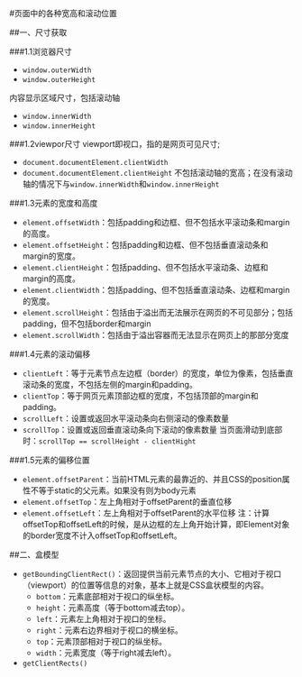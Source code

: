 #页面中的各种宽高和滚动位置

##一、尺寸获取

###1.1浏览器尺寸
+ `window.outerWidth`
+ `window.outerHeight`

内容显示区域尺寸，包括滚动轴

+ `window.innerWidth`
+ `window.innerHeight`

###1.2viewpor尺寸
viewport即视口，指的是网页可见尺寸;

+ `document.documentElement.clientWidth`
+ `document.documentElement.clientHeight`
不包括滚动轴的宽高；在没有滚动轴的情况下与`window.innerWidth`和`window.innerHeight`

###1.3元素的宽度和高度
+ `element.offsetWidth`：包括padding和边框、但不包括水平滚动条和margin的高度。
+ `element.offsetHeight`：包括padding和边框、但不包括垂直滚动条和margin的宽度。
+ `element.clientHeight`：包括padding、但不包括水平滚动条、边框和margin的高度。
+ `element.clientWidth`：包括padding、但不包括垂直滚动条、边框和margin的宽度。
+ `element.scrollHeight`：包括由于溢出而无法展示在网页的不可见部分；包括padding，但不包括border和margin
+ `element.scrollWidth`：包括由于溢出容器而无法显示在网页上的那部分宽度

###1.4元素的滚动偏移
+ `clientLeft`：等于元素节点左边框（border）的宽度，单位为像素，包括垂直滚动条的宽度，不包括左侧的margin和padding。
+ `clientTop`：等于网页元素顶部边框的宽度，不包括顶部的margin和padding。
+ `scrollLeft`：设置或返回水平滚动条向右侧滚动的像素数量
+ `scrollTop`：设置或返回垂直滚动条向下滚动的像素数量
当页面滑动到底部时：`scrollTop == scrollHeight - clientHight`

###1.5元素的偏移位置
+ `element.offsetParent`：当前HTML元素的最靠近的、并且CSS的position属性不等于static的父元素。如果没有则为body元素
+ `element.offsetTop`：左上角相对于offsetParent的垂直位移
+ `element.offsetLeft`：左上角相对于offsetParent的水平位移
注：计算offsetTop和offsetLeft的时候，是从边框的左上角开始计算，即Element对象的border宽度不计入offsetTop和offsetLeft。


##二、盒模型
+ `getBoundingClientRect()`：返回提供当前元素节点的大小、它相对于视口（viewport）的位置等信息的对象，基本上就是CSS盒状模型的内容。
	* `bottom`：元素底部相对于视口的纵坐标。
	* `height`：元素高度（等于bottom减去top）。
	* `left`：元素左上角相对于视口的坐标。
	* `right`：元素右边界相对于视口的横坐标。
	* `top`：元素顶部相对于视口的纵坐标。
	* `width`：元素宽度（等于right减去left）。
+ `getClientRects()`